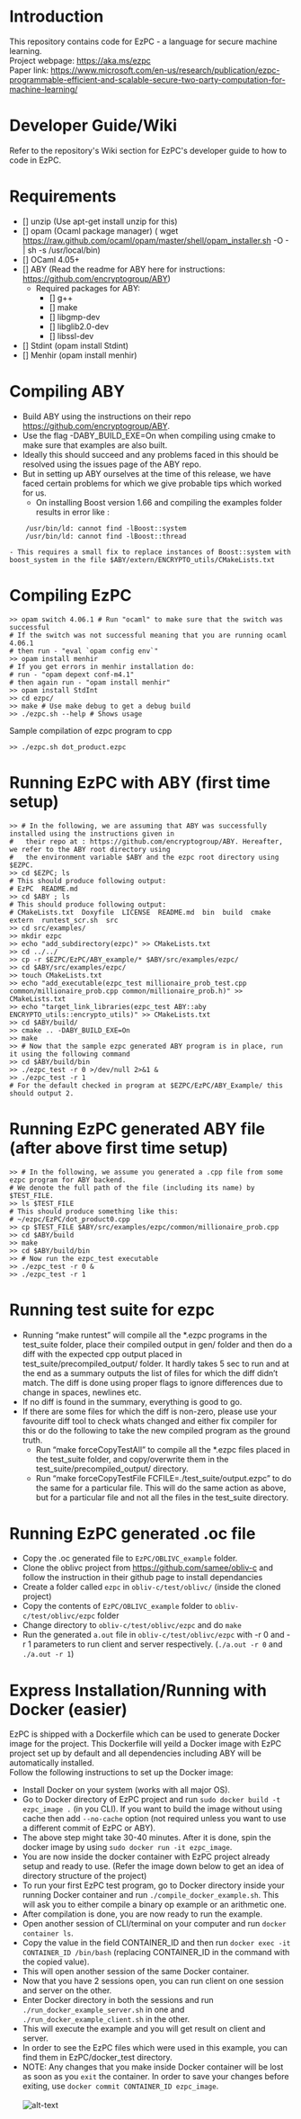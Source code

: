 # Introduction 
This repository contains code for EzPC - a language for secure machine learning.  
Project webpage: https://aka.ms/ezpc  
Paper link: https://www.microsoft.com/en-us/research/publication/ezpc-programmable-efficient-and-scalable-secure-two-party-computation-for-machine-learning/  

# Developer Guide/Wiki
Refer to the repository's Wiki section for EzPC's developer guide to how to code in EzPC.

# Requirements
- [] unzip (Use apt-get install unzip for this)
- [] opam (Ocaml package manager) ( wget https://raw.github.com/ocaml/opam/master/shell/opam_installer.sh -O - | sh -s /usr/local/bin)
- [] OCaml 4.05+
- [] ABY (Read the readme for ABY here for instructions: https://github.com/encryptogroup/ABY)
 	- Required packages for ABY:
		- [] g++
		- [] make
		- [] libgmp-dev
		- [] libglib2.0-dev
		- [] libssl-dev
- [] Stdint (opam install Stdint)
- [] Menhir (opam install menhir)

# Compiling ABY
- Build ABY using the instructions on their repo https://github.com/encryptogroup/ABY.
- Use the flag -DABY_BUILD_EXE=On when compiling using cmake to make sure that examples are also built.
- Ideally this should succeed and any problems faced in this should be resolved using the issues page of the ABY repo.
- But in setting up ABY ourselves at the time of this release, we have faced certain problems for which we give probable tips which worked for us.
	- On installing Boost version 1.66 and compiling the examples folder results in error like :
```
	/usr/bin/ld: cannot find -lBoost::system
	/usr/bin/ld: cannot find -lBoost::thread
``` 
	- This requires a small fix to replace instances of Boost::system with boost_system in the file $ABY/extern/ENCRYPTO_utils/CMakeLists.txt

# Compiling EzPC
```
>> opam switch 4.06.1 # Run "ocaml" to make sure that the switch was successful
# If the switch was not successful meaning that you are running ocaml 4.06.1
# then run - "eval `opam config env`"
>> opam install menhir
# If you get errors in menhir installation do:
# run - "opam depext conf-m4.1"
# then again run - "opam install menhir"
>> opam install StdInt
>> cd ezpc/
>> make # Use make debug to get a debug build
>> ./ezpc.sh --help # Shows usage
```

Sample compilation of ezpc program to cpp
```
>> ./ezpc.sh dot_product.ezpc
```

# Running EzPC with ABY (first time setup) 
```
>> # In the following, we are assuming that ABY was successfully installed using the instructions given in 
#	their repo at : https://github.com/encryptogroup/ABY. Hereafter, we refer to the ABY root directory using
#	the environment variable $ABY and the ezpc root directory using $EZPC.
>> cd $EZPC; ls
# This should produce following output:
# EzPC  README.md
>> cd $ABY ; ls 
# This should produce following output:
# CMakeLists.txt  Doxyfile  LICENSE  README.md  bin  build  cmake  extern  runtest_scr.sh  src
>> cd src/examples/
>> mkdir ezpc
>> echo "add_subdirectory(ezpc)" >> CMakeLists.txt
>> cd ../../
>> cp -r $EZPC/EzPC/ABY_example/* $ABY/src/examples/ezpc/
>> cd $ABY/src/examples/ezpc/
>> touch CMakeLists.txt
>> echo "add_executable(ezpc_test millionaire_prob_test.cpp common/millionaire_prob.cpp common/millionaire_prob.h)" >> CMakeLists.txt
>> echo "target_link_libraries(ezpc_test ABY::aby ENCRYPTO_utils::encrypto_utils)" >> CMakeLists.txt
>> cd $ABY/build/
>> cmake .. -DABY_BUILD_EXE=On
>> make
>> # Now that the sample ezpc generated ABY program is in place, run it using the following command
>> cd $ABY/build/bin
>> ./ezpc_test -r 0 >/dev/null 2>&1 & 
>> ./ezpc_test -r 1 
# For the default checked in program at $EZPC/EzPC/ABY_Example/ this should output 2.

```

# Running EzPC generated ABY file (after above first time setup)
```
>> # In the following, we assume you generated a .cpp file from some ezpc program for ABY backend. 
# We denote the full path of the file (including its name) by $TEST_FILE.
>> ls $TEST_FILE
# This should produce something like this: 
# ~/ezpc/EzPC/dot_product0.cpp
>> cp $TEST_FILE $ABY/src/examples/ezpc/common/millionaire_prob.cpp
>> cd $ABY/build
>> make
>> cd $ABY/build/bin
>> # Now run the ezpc_test executable 
>> ./ezpc_test -r 0 & 
>> ./ezpc_test -r 1 
```

# Running test suite for ezpc
- Running “make runtest” will compile all the \*.ezpc programs in the test_suite folder, place their compiled output in gen/ folder and then do a diff with the expected cpp output placed in test_suite/precompiled_output/ folder. It hardly takes 5 sec to run and at the end as a summary outputs the list of files for which the diff didn’t match. The diff is done using proper flags to ignore differences due to change in spaces, newlines etc. 
- If no diff is found in the summary, everything is good to go.
- If there are some files for which the diff is non-zero, please use your favourite diff tool to check whats changed and either fix compiler for this or do the following to take the new compiled program as the ground truth. 
	- Run “make forceCopyTestAll” to compile all the \*.ezpc files placed in the test_suite folder, and copy/overwrite them in the test_suite/precompiled_output/ directory.
	- Run “make forceCopyTestFile FCFILE=./test_suite/output.ezpc” to do the same for a particular file. This will do the same action as above, but for a particular file and not all the files in the test_suite directory. 


# Running EzPC generated .oc file
- Copy the .oc generated file to `EzPC/OBLIVC_example` folder. 
- Clone the oblivc project from https://github.com/samee/obliv-c and follow the instruction in their github page to install dependancies
- Create a folder called `ezpc` in `obliv-c/test/oblivc/` (inside the cloned project)
- Copy the contents of `EzPC/OBLIVC_example` folder to `obliv-c/test/oblivc/ezpc` folder
- Change directory to `obliv-c/test/oblivc/ezpc` and do `make`
- Run the generated `a.out` file in `obliv-c/test/oblivc/ezpc` with -r 0 and -r 1 parameters to run client and server respectively. (`./a.out -r 0` and `./a.out -r 1`)

# Express Installation/Running with Docker (easier)

EzPC is shipped with a Dockerfile which can be used to generate Docker image for the project. This Dockerfile will yeild a Docker image with EzPC project set up by default and all dependencies including ABY will be automatically installed.<br />
Follow the following instructions to set up the Docker image:<br />
- Install Docker on your system (works with all major OS).
- Go to Docker directory of EzPC project and run `sudo docker build -t ezpc_image .` (in you CLI). If you want to build the image without using cache then add `--no-cache` option (not required unless you want to use a different commit of EzPC or ABY).
- The above step might take 30-40 minutes. After it is done, spin the docker image by using `sudo docker run -it ezpc_image`.
- You are now inside the docker container with EzPC project already setup and ready to use. (Refer the image down below to get an idea of directory structure of the project)
- To run your first EzPC test program, go to Docker directory inside your running Docker container and run `./compile_docker_example.sh`. This will ask you to either compile a binary op example or an arithmetic one. 
- After compilation is done, you are now ready to run the example.
- Open another session of CLI/terminal on your computer and run `docker container ls`.
- Copy the value in the field CONTAINER_ID and then run `docker exec -it CONTAINER_ID /bin/bash` (replacing CONTAINER_ID in the command with the copied value).
- This will open another session of the same Docker container.
- Now that you have 2 sessions open, you can run client on one session and server on the other.
- Enter Docker directory in both the sessions and run `./run_docker_example_server.sh` in one and `./run_docker_example_client.sh` in the other.
- This will execute the example and you will get result on client and server.
- In order to see the EzPC files which were used in this example, you can find them in EzPC/docker_test directory.
- NOTE: Any changes that you make inside Docker container will be lost as soon as you `exit` the container. In order to save your changes before exiting, use `docker commit CONTAINER_ID ezpc_image`.<br /><br />
![alt-text](https://github.com/mayank0403/mayank0403.github.io/blob/master/images/EzPC-Docker-Structure%20(3)%20(1).jpg)
 
